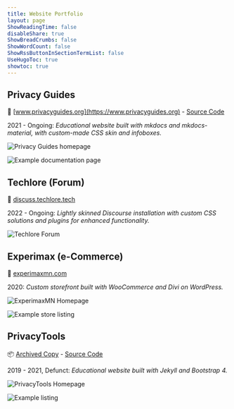 ```yaml
---
title: Website Portfolio
layout: page
ShowReadingTime: false
disableShare: true
ShowBreadCrumbs: false
ShowWordCount: false
ShowRssButtonInSectionTermList: false
UseHugoToc: true
showtoc: true
---
```


## Privacy Guides

🔗 [www.privacyguides.org](https://www.privacyguides.org) - [Source Code](https://github.com/privacyguides/privacyguides.org)

2021 - Ongoing: *Educational website built with mkdocs and mkdocs-material, with custom-made CSS skin and infoboxes.*

![Privacy Guides homepage](/portfolio/privacy-guides-1.png)

![Example documentation page](/portfolio/privacy-guides-2.png)

## Techlore (Forum)

🔗 [discuss.techlore.tech](https://discuss.techlore.tech)

2022 - Ongoing: *Lightly skinned Discourse installation with custom CSS solutions and plugins for enhanced functionality.*

![Techlore Forum](/portfolio/techlore-forum.png)

## Experimax (e-Commerce)

🔗 [experimaxmn.com](https://experimaxmn.com)

2020: *Custom storefront built with WooCommerce and Divi on WordPress.*

![ExperimaxMN Homepage](/portfolio/experimax-1.png)

![Example store listing](/portfolio/experimax-2.png)

## PrivacyTools

📦 [Archived Copy](https://web.archive.org/web/20201201162938/https://www.privacytools.io/) - [Source Code](https://github.com/privacytools/privacytools.io)

2019 - 2021, Defunct: *Educational website built with Jekyll and Bootstrap 4.*

![PrivacyTools Homepage](/portfolio/privacytools-1.png)

![Example listing](/portfolio/privacytools-2.png)
